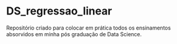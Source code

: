 # DS_regressao_linear
Repositório criado para colocar em prática todos os ensinamentos absorvidos em minha pós graduação de Data Science.
